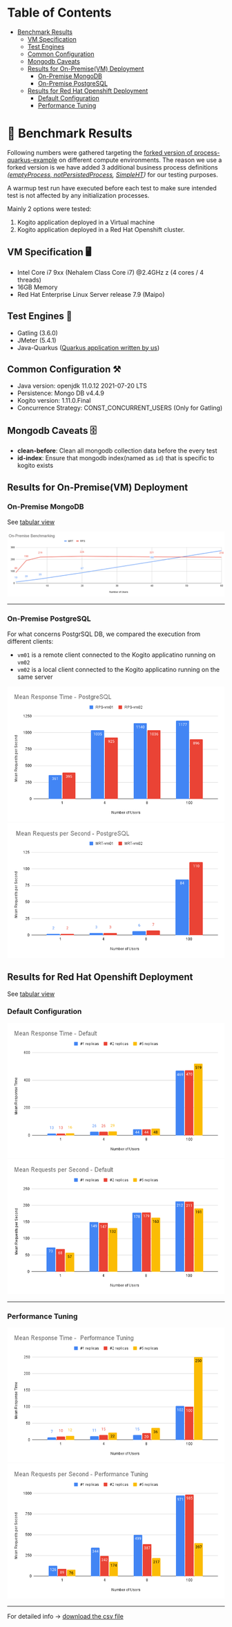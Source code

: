 # Table of Contents

* [Benchmark Results](#-benchmark-results)
  * [VM Specification](#vm-specification-)
  * [Test Engines](#test-engines-)
  * [Common Configuration](#common-configuration-)
  * [Mongodb Caveats](#mongodb-caveats-)
  * [Results for On-Premise(VM) Deployment](#results-for-on-premisevm-deployment)
    * [On-Premise MongoDB](#on-premise-mongodb)
    * [On-Premise PostgreSQL](#on-premise-postgresql)
  * [Results for Red Hat Openshift Deployment](#results-for-red-hat-openshift-deployment)
    * [Default Configuration](#default-configuration)
    * [Performance Tuning](#performance-tuning)

# 📣 Benchmark Results

Following numbers were gathered targeting the [forked version of process-quarkus-example](https://github.com/RHEcosystemAppEng/kogito-benchmark/tree/main/test-apps/process-quarkus-example) on different compute environments.
The reason we use a forked version is we have added 3 additional business process definitions 
_([emptyProcess, notPersistedProcess](https://github.com/RHEcosystemAppEng/kogito-benchmark/tree/main/test-apps/process-quarkus-example/src/main/resources/org/kie/kogito/examples), [SimpleHT](https://github.com/RHEcosystemAppEng/kogito-benchmark/tree/main/test-apps/process-quarkus-example/src/main/resources/com/redhat/fsi))_ for our testing purposes.

A warmup test run have executed before each test to make sure intended test is not affected by any initialization processes.

Mainly 2 options were tested:
1. Kogito application deployed in a Virtual machine
2. Kogito application deployed in a Red Hat Openshift cluster.

## VM Specification 🖥️
- Intel Core i7 9xx (Nehalem Class Core i7) @2.4GHz z (4 cores / 4 threads)
- 16GB Memory
- Red Hat Enterprise Linux Server release 7.9 (Maipo)

## Test Engines 🧰
- Gatling (3.6.0)
- JMeter (5.4.1)
- Java-Quarkus ([Quarkus application written by us](https://github.com/RHEcosystemAppEng/kogito-benchmark/tree/main/test-clients/quarkus-client))

## Common Configuration ⚒️
- Java version: openjdk 11.0.12 2021-07-20 LTS
- Persistence: Mongo DB v4.4.9
- Kogito version: 1.11.0.Final
- Concurrence Strategy: CONST_CONCURRENT_USERS (Only for Gatling)

## Mongodb Caveats 🗄️
- **clean-before**: Clean all mongodb collection data before the every test
- **id-index**: Ensure that mongodb index(named as `id`) that is specific to kogito exists

## Results for On-Premise(VM) Deployment
### On-Premise MongoDB
See [tabular view](./benchmark_results_table.md#on-premise-deployment)

![](./images/On-PremiseBenchmarking.png)

----
### On-Premise PostgreSQL
For what concerns PostgrSQL DB, we compared the execution from different clients: 
* `vm01` is a remote client connected to the Kogito applicatino running on `vm02`
* `vm02` is a local client connected to the Kogito applicatino running on the same server

![](./images/MeanResponseTime-PostgreSQL.png)
![](./images/MeanRequestsperSecond-PostgreSQL.png)


## Results for Red Hat Openshift Deployment
See [tabular view](./benchmark_results_table.md#red-hat-openshift-deployment)

### Default Configuration
![](./images/MeanResponseTime-Default.png)
![](./images/MeanRequestsperSecond-Default.png)

----

### Performance Tuning

![](./images/MeanResponseTime-PerformanceTuning.png)
![](./images/MeanRequestsperSecond-PerformanceTuning.png)

----

For detailed info -> [download the csv file](benchmark_detailed_info.csv)
